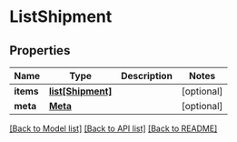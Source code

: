 # ListShipment

## Properties
Name | Type | Description | Notes
------------ | ------------- | ------------- | -------------
**items** | [**list[Shipment]**](Shipment.md) |  | [optional] 
**meta** | [**Meta**](Meta.md) |  | [optional] 

[[Back to Model list]](../README.md#documentation-for-models) [[Back to API list]](../README.md#documentation-for-api-endpoints) [[Back to README]](../README.md)


